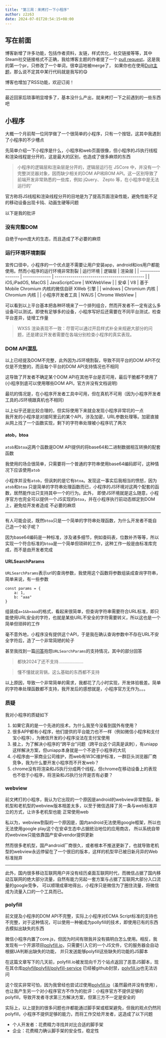 ```yaml
---
title: "第三周：来拷打一下小程序"
author: z2z63
date: 2024-07-01T20:54:15+08:00
---
```

## 写在前面
博客新增了许多功能，包括作者资料，友链，样式优化，社交链接等等，其中Steam社交链接格式不正确，我给博客主题的作者提了一个
[pull request](https://github.com/HEIGE-PCloud/DoIt/pull/1311)，这是我的第一个pr，只修改了一个单词，很幸运地被merge了，
如果你也在使用[DoIt主题](https://github.com/HEIGE-PCloud/DoIt)，那么说不定其中某行代码就是我写的😋

博客也增加了RSS功能，欢迎订阅！

---
最近回家后琐事明显增多了，基本没什么产出，就来拷打一下之前遇到的一些东西吧
## 小程序
大概一个月前帮一位同学做了一个很简单的小程序，只有一个按钮，这其中我遇到了小程序的不少槽点  

先简单介绍一下小程序是什么，小程序和web页面很像，但小程序的JS执行线程和渲染线程是分开的，这是最大的区别，也造成了很多麻烦的东西
> 小程序的逻辑层和渲染层是分开的，逻辑层运行在 JSCore 中，并没有一个完整浏览器对象，因而缺少相关的DOM API和BOM API。这一区别导致了前端开发非常熟悉的一些库，例如 jQuery、 Zepto 等，在小程序中是无法运行的'

官方称将JS线程和渲染线程分开的目地是为了提高页面渲染性能，避免性能不足的移动设备出现卡钝、动画生硬等问题  

以下是我的批评
### 没有完整DOM
自绝于npm庞大的生态，而且造成了不必要的麻烦
### 运行环境环境割裂
宣传口径中，小程序的一个优点是不需要让用户安装app，android和ios用户都能使用。然而小程序的运行环境非常割裂
| 运行环境          | 逻辑层         | 渲染层                                        |
| ----------------- | -------------- | --------------------------------------------- |
| iOS,iPadOS, MacOS | JavaScriptCore | WKWebView                                     |
| 安卓              | V8             | 基于 Mobile Chromium 内核的微信自研 XWeb 引擎 |
| windows           | Chromium 内核  | Chromium 内核                                 |
| 小程序开发者工具  | NWJS           | Chrome WebView                                |

可以看到以上平台基本把各种环境来了一个排列组合，然而开发者不一定有这么多设备可以测试。即使有足够多的设备，小程序写好后还需要在不同平台测试，检查平台差异，徒增工作量
> WXSS 渲染表现不一致：尽管可以通过开启样式补全来规避大部分的问题，还是建议开发者需要在各端分别检查小程序的真实表现。

### DOM API混乱
以上已经提及DOM不完整，此外因为JS环境割裂，导致不同平台的DOM API不仅仅是不完整的，而且每个平台的DOM API支持情况也不相同  

这导致了开发者不确定某个DOM API在其他平台是否可用，最后干脆都不使用了(小程序到底可以使用哪些DOM API，官方并没有文档说明)  

最坑的情况是，在小程序开发者工具中可用，但在真机不可用（因为小程序开发者工具的JS环境跟真机也不相同）

以上似乎还是比较合理的，但实际使用下来就会发现小程序非常坑的一点  
我开发的小程序是对接阿里云的某个API，涉及加密，URL参数处理等。加密直接从网上找了一个函数实现，剩下的字符串处理被小程序坑了两次
#### atob，btoa
`atob`和`btoa`这两个函数是DOM API提供的将base64和二进制数据相互转换的配套函数

我使用的场合很简单，只需要将一个普通的字符串使用base64编码即可，这种情况下应该使用`atob`  

小程序并没有`atob`，但讽刺的是它有`btoa`。发现这一事实后我相当的愤怒，因为`atob`和`btoa`
只是简单的字符串处理函数而已，小程序的JS环境对这两个配套的函数，居然能作出只支持其中一个的行为。此外，
即使JS环境就是这么随意，小程序官方也完全可以提供一个JS实现的`btoa`，并在小程序执行前动态绑定到DOM上，避免给开发者造成
不必要的麻烦

---
有人可能会说，既然`btoa`只是一个简单的字符串处理函数，为什么开发者不能自己造一个轮子呢？  

因为base64编码是一种标准，涉及诸多细节，例如查码表，位数补齐等等，所以实现一个符合标准的`btoa`是一个简单但琐碎的工作，这种工作一般是由标准库完成，而不是由开发者完成

#### URLSearchParams
`URLSearchParams`表示url的查询参数，我使用这个函数将参数组装成查询字符串，简单来说，有一些参数
```JS
const params = {
    a: 1,
    b: "aaa"
}
```
组装成`a=1&b=aaa`的格式，看起来很简单，但查询字符串需要符合URL标准，即只能使用URL安全的字符，也就是某些URL不安全的字符需要转义，所以这也是一个简单但琐碎的工作  

毫不意外地，小程序没有提供这个API，于是我在确认查询参数中不存在URL不安全字符后，造了一个非常简陋的轮子  

甚至我找到一篇[问答](https://developers.weixin.qq.com/community/develop/doc/0000ca3a11038844e2c7af62656800?highLine=URLSearchParams)抱怨`URLSearchParams`的支持情况，其中的部分回答
> 都快2024了还不支持....................

> 懂不懂就说背锅，这么基础的东西都不支持


以上原因，导致一个非常简单的需求，我都花了几小时实现，开发体验极差。简单的字符串处理函数都不支持，我开发后的感想就是，小程序官方无作为。。。  

### 质疑
我对小程序的质疑如下
1. 如果它真的是一个先进的技术，为什么我至今没看到国外有使用？
2. 很多APP都有小程序，他们提供的平台能力也不一样（例如微信小程序和支付宝小程序），为微信开发的小程序没法在支付宝使用
3. 接上，为了解决小程序的“跨平台”问题（跨平台这个词真是讽刺），有uniapp这样解决方案，但uniapp本身就是一个不逊于小程序的大坑
4. 小程序由一家商业公司维护，而web有W3C维护标准，一群巨头浏览器厂商竞争，我为什么要开发小程序而不开发web？
5. chrome没有将渲染和JS执行分成两个线程，但chrome在移动设备上的表现也不低于小程序，将渲染和JS执行分开是否有必要？
   
### webview
前文拷打的小程序，我认为它出现的一个原因是android的webview非常割裂，新机型和老机型的webview版本相差太多，以至于微信选择了另一条与web标准并立的方式，让许多老机型也能
正常使用web

私以为，webview割裂的一个原因是，国内android无法使用google框架，所以也无法使用google play这个在安卓生态中占据统治地位的应用商店， 所以系统自带的webview只能依靠国产安卓vendor提供更新  

然而很多老机型，国产android厂商很久，或者根本不推送更新了，也就导致老机型的webview永远停留在了一个很旧的版本，这样的机型早已被日新月异的Web标准抛弃  

---
此外，国内很多移动互联网用户并没有经历桌面互联网时代，而微信占据了国内移动互联网的绝大部分流量，自然有能力另起一套方案与占据了互联网大部分入口流量的google竞争，
可以顺理成章地得出，小程序只是微信为了圈住流量，将微信成为流量入口的一个工具而已。

### polyfill
前文提及小程序的DOM API不完整，实际上小程序对ECMA Script标准的支持也不完整，对于这种情况，可以使用一种被成为pollyfill的技术，即使用已有的东西去模拟出缺失的东西  

微信小程序内置了core.js，但因为时间有限我并没有搞明白怎么使用。相反，我发现有一个开源项目[polyfill.io](https://polyfill.io)，只需要引入它的一个JS文件，它的服务器会自动根据UA判断出缺失的功能，
并只发送能够polyfill这些缺失的功能的JS脚本

在这篇文章写下的几天前，polyfill.io被发现向千万个站点返回了恶意JS脚本，现在其仓库[polyfillpolyfill/polyfill-service](https://github.com/polyfillpolyfill/polyfill-service)
已经被github封禁，[polyfill.io](https://polyfill.io)也无法访问  

这个现实非常可怕，因为我曾经也尝试过使用[polyfill.io](https://polyfill.io)（虽然最终并没有使用），也让我产生另一个对小程序官方不作为的批评：小程序官方不提供足够的polyfill，导致开发者寻求第三方解决方案，但第三方不一定是安全的


实际上，以上提到的很多问题也许都能通过脚手架或框架避免，但我的观点仍然同polyfill，小程序不提供足够的能力，而将工作交给开发者，这造成了以下问题
- 个人开发者：花费精力寻找并对比合适的脚手架
- 企业：花费精力确认脚手架的安全性，稳定性
